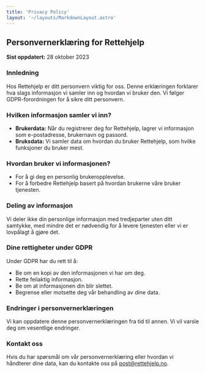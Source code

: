 ```yaml
---
title: 'Privacy Policy'
layout: '~/layouts/MarkdownLayout.astro'
---
```

## Personvernerklæring for Rettehjelp

**Sist oppdatert:** 28 oktober 2023

### Innledning

Hos Rettehjelp er ditt personvern viktig for oss. Denne erklæringen forklarer hva slags informasjon vi samler inn og hvordan vi bruker den. Vi følger GDPR-forordningen for å sikre ditt personvern.

### Hvilken informasjon samler vi inn?

- **Brukerdata:** Når du registrerer deg for Rettehjelp, lagrer vi informasjon som e-postadresse, brukernavn og passord.
- **Bruksdata:** Vi samler data om hvordan du bruker Rettehjelp, som hvilke funksjoner du bruker mest.

### Hvordan bruker vi informasjonen?

- For å gi deg en personlig brukeropplevelse.
- For å forbedre Rettehjelp basert på hvordan brukerne våre bruker tjenesten.

### Deling av informasjon

Vi deler ikke din personlige informasjon med tredjeparter uten ditt samtykke, med mindre det er nødvendig for å levere tjenesten eller vi er lovpålagt å gjøre det.

### Dine rettigheter under GDPR

Under GDPR har du rett til å:
- Be om en kopi av den informasjonen vi har om deg.
- Rette feilaktig informasjon.
- Be om at informasjonen din blir slettet.
- Begrense eller motsette deg vår behandling av dine data.

### Endringer i personvernerklæringen

Vi kan oppdatere denne personvernerklæringen fra tid til annen. Vi vil varsle deg om vesentlige endringer.

### Kontakt oss


Hvis du har spørsmål om vår personvernerklæring eller hvordan vi håndterer dine data, kan du kontakte oss på post@rettehjelp.no.
